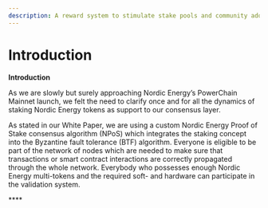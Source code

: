 ```yaml
---
description: A reward system to stimulate stake pools and community adoption
---
```


# Introduction

**Introduction**

As we are slowly but surely approaching Nordic Energy’s PowerChain Mainnet launch, we felt the need to clarify once and for all the dynamics of staking Nordic Energy tokens as support to our consensus layer.

As stated in our White Paper, we are using a custom Nordic Energy Proof of Stake consensus algorithm \(NPoS\) which integrates the staking concept into the Byzantine fault tolerance \(BTF\) algorithm. Everyone is eligible to be part of the network of nodes which are needed to make sure that transactions or smart contract interactions are correctly propagated through the whole network. Everybody who possesses enough Nordic Energy multi-tokens and the required soft- and hardware can participate in the validation system.

\*\*\*\*

